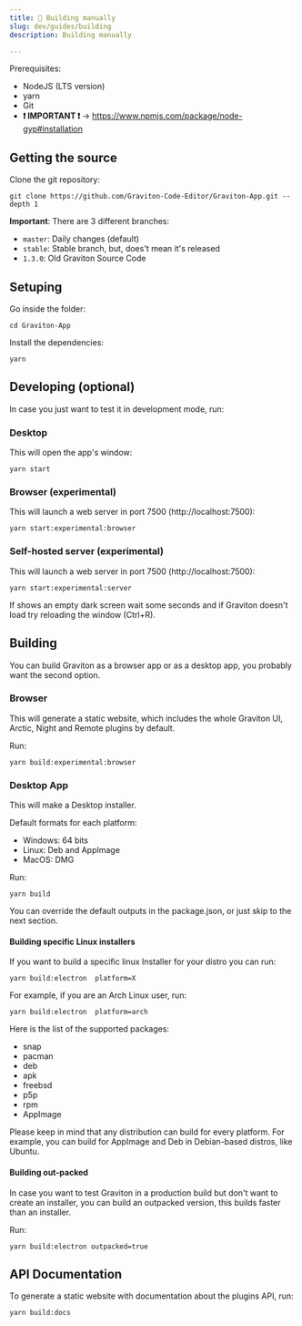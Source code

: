 ```yaml
---
title: 🤠 Building manually
slug: dev/guides/building
description: Building manually

---
```


Prerequisites:

- NodeJS (LTS version)
- yarn
- Git
- **❗ IMPORTANT ❗** -> https://www.npmjs.com/package/node-gyp#installation

## Getting the source

Clone the git repository:

```shell
git clone https://github.com/Graviton-Code-Editor/Graviton-App.git --depth 1
```

**Important**: There are 3 different branches:

- `master`: Daily changes (default)
- `stable`: Stable branch, but, does't mean it's released
- `1.3.0`: Old Graviton Source Code

## Setuping

Go inside the folder:

```shell
cd Graviton-App
```

Install the dependencies:

```shell
yarn
```

## Developing (optional)

In case you just want to test it in development mode, run:

### Desktop

This will open the app's window:

```shell
yarn start
```

### Browser (experimental)

This will launch a web server in port 7500 (http://localhost:7500):

```shell
yarn start:experimental:browser
```

### Self-hosted server (experimental)

This will launch a web server in port 7500 (http://localhost:7500):

```shell
yarn start:experimental:server
```

If shows an empty dark screen wait some seconds and if Graviton doesn't load try reloading the window (Ctrl+R).

## Building

You can build Graviton as a browser app or as a desktop app, you probably want the second option.

### Browser

This will generate a static website, which includes the whole Graviton UI, Arctic, Night and Remote plugins by default.

Run:

```shell
yarn build:experimental:browser
```

### Desktop App

This will make a Desktop installer.

Default formats for each platform:

- Windows: 64 bits
- Linux: Deb and AppImage
- MacOS: DMG

Run:

```shell
yarn build
```

You can override the default outputs in the package.json, or just skip to the next section.

#### Building specific Linux installers

If you want to build a specific linux Installer for your distro you can run:

```shell
yarn build:electron  platform=X
```

For example, if you are an Arch Linux user, run:

```shell
yarn build:electron  platform=arch
```

Here is the list of the supported packages:

- snap
- pacman
- deb
- apk
- freebsd
- p5p
- rpm
- AppImage

Please keep in mind that any distribution can build for every platform. For example, you can build for AppImage and Deb in Debian-based distros, like Ubuntu.

#### Building out-packed

In case you want to test Graviton in a production build but don't want to create an installer, you can build an outpacked version, this builds faster than an installer.

Run:

```shell
yarn build:electron outpacked=true
```

## API Documentation

To generate a static website with documentation about the plugins API, run:

```shell
yarn build:docs
```
